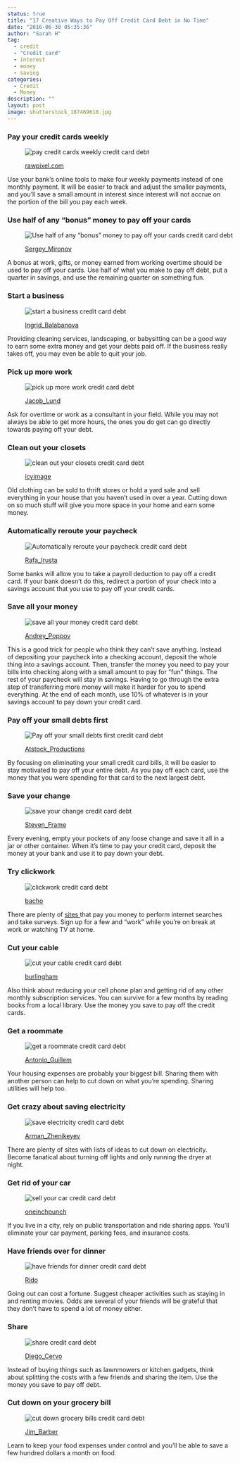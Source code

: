 ```yaml
---
status: true
title: "17 Creative Ways to Pay Off Credit Card Debt in No Time"
date: "2016-06-30 05:35:36"
author: "Sarah H"
tag:
  - credit
  - "Credit card"
  - interest
  - money
  - saving
categories:
  - Credit
  - Money
description: ""
layout: post
image: shutterstock_187469618.jpg
---
```


### Pay your credit cards weekly

<figure aria-describedby="caption-attachment-4024" class="wp-caption alignnone" id="attachment_4024" style="width: 700px">

![pay credit cards weekly credit card debt](/posts/shutterstock_342979073.jpg)<figcaption class="wp-caption-text" id="caption-attachment-4024">[rawpixel.com](https://www.shutterstock.com/pic-342979073/stock-photo-calender-planner-organization-management-remind-concept.htm)

</figcaption></figure>

Use your bank’s online tools to make four weekly payments instead of one monthly payment. It will be easier to track and adjust the smaller payments, and you’ll save a small amount in interest since interest will not accrue on the portion of the bill you pay each week.

### Use half of any “bonus” money to pay off your cards

<figure aria-describedby="caption-attachment-4026" class="wp-caption alignnone" id="attachment_4026" style="width: 700px">

![Use half of any “bonus” money to pay off your cards credit card debt](/posts/shutterstock_77241736.jpg)<figcaption class="wp-caption-text" id="caption-attachment-4026">[Sergey_Mironov](https://www.shutterstock.com/pic-77241736/stock-photo-businessman-counts-money.html)

</figcaption></figure>

A bonus at work, gifts, or money earned from working overtime should be used to pay off your cards. Use half of what you make to pay off debt, put a quarter in savings, and use the remaining quarter on something fun.

### Start a business

<figure aria-describedby="caption-attachment-4027" class="wp-caption alignnone" id="attachment_4027" style="width: 700px">

![start a business credit card debt](/posts/shutterstock_51764395.jpg)<figcaption class="wp-caption-text" id="caption-attachment-4027">[Ingrid_Balabanova](https://www.shutterstock.com/pic-51764395/stock-photo-man-laying-sod-for-new-garden-lawn.html)</figcaption></figure>

Providing cleaning services, landscaping, or babysitting can be a good way to earn some extra money and get your debts paid off. If the business really takes off, you may even be able to quit your job.

### Pick up more work

<figure aria-describedby="caption-attachment-4028" class="wp-caption alignnone" id="attachment_4028" style="width: 700px">

![pick up more work credit card debt](/posts/shutterstock_428795917.jpg)<figcaption class="wp-caption-text" id="caption-attachment-4028">[Jacob_Lund](https://www.shutterstock.com/pic-428795917/stock-photo-portrait-of-cafe-owner-wearing-a-hat-and-apron-standing-at-the-counter-and-looking-away-barista.html)</figcaption></figure>

Ask for overtime or work as a consultant in your field. While you may not always be able to get more hours, the ones you do get can go directly towards paying off your debt.

### Clean out your closets

<figure aria-describedby="caption-attachment-4029" class="wp-caption alignnone" id="attachment_4029" style="width: 700px">

![clean out your closets credit card debt](/posts/shutterstock_12337675.jpg)<figcaption class="wp-caption-text" id="caption-attachment-4029">[icyimage](https://www.shutterstock.com/pic-12337675/stock-photo-housewife-putting-clothes-on-available-space-hanger-shelves.html)</figcaption></figure>

Old clothing can be sold to thrift stores or hold a yard sale and sell everything in your house that you haven’t used in over a year. Cutting down on so much stuff will give you more space in your home and earn some money.

### Automatically reroute your paycheck

<figure aria-describedby="caption-attachment-4030" class="wp-caption alignnone" id="attachment_4030" style="width: 700px">

![Automatically reroute your paycheck credit card debt](/posts/shutterstock_1406245.jpg)<figcaption class="wp-caption-text" id="caption-attachment-4030">[Rafa_Irusta](https://www.shutterstock.com/pic-1406245/stock-photo-blank-invoice-with-pen-and-money-dollars-on-white-background.html)

</figcaption></figure>

Some banks will allow you to take a payroll deduction to pay off a credit card. If your bank doesn’t do this, redirect a portion of your check into a savings account that you use to pay off your credit cards.

### Save all your money

<figure aria-describedby="caption-attachment-4031" class="wp-caption alignnone" id="attachment_4031" style="width: 700px">

![save all your money credit card debt](/posts/shutterstock_224295640.jpg)<figcaption class="wp-caption-text" id="caption-attachment-4031">[Andrey_Poppov](https://www.shutterstock.com/pic-224295640/stock-photo-piggybank-looking-at-calculator-isolated-on-white.html)</figcaption></figure>

This is a good trick for people who think they can’t save anything. Instead of depositing your paycheck into a checking account, deposit the whole thing into a savings account. Then, transfer the money you need to pay your bills into checking along with a small amount to pay for “fun” things. The rest of your paycheck will stay in savings. Having to go through the extra step of transferring more money will make it harder for you to spend everything. At the end of each month, use 10% of whatever is in your savings account to pay down your credit card.

### Pay off your small debts first

<figure aria-describedby="caption-attachment-4032" class="wp-caption alignnone" id="attachment_4032" style="width: 700px">

![Pay off your small debts first credit card debt](/posts/shutterstock_209123032.jpg)<figcaption class="wp-caption-text" id="caption-attachment-4032">[Atstock_Productions](https://www.shutterstock.com/pic-209123032/stock-photo-hand-receiving-money-from-businessman-united-states-dollar-usd-bills.html)</figcaption></figure>

By focusing on eliminating your small credit card bills, it will be easier to stay motivated to pay off your entire debt. As you pay off each card, use the money that you were spending for that card to the next largest debt.

### Save your change

<figure aria-describedby="caption-attachment-4033" class="wp-caption alignnone" id="attachment_4033" style="width: 700px">

![save your change credit card debt](/posts/shutterstock_244678267.jpg)<figcaption class="wp-caption-text" id="caption-attachment-4033">[Steven_Frame](https://www.shutterstock.com/pic-244678267/stock-photo-man-drops-money-into-a-glass-jar-for-a-savings-account.html)</figcaption></figure>

Every evening, empty your pockets of any loose change and save it all in a jar or other container. When it’s time to pay your credit card, deposit the money at your bank and use it to pay down your debt.

### Try clickwork

<figure aria-describedby="caption-attachment-4034" class="wp-caption alignnone" id="attachment_4034" style="width: 700px">

![clickwork credit card debt](/posts/shutterstock_187469618.jpg)<figcaption class="wp-caption-text" id="caption-attachment-4034">[bacho](https://www.shutterstock.com/pic-187469618/stock-photo-businessman-is-working-on-tablet-and-using-smart-phone-in-office-with-laptop.html)

</figcaption></figure>

There are plenty of [ sites ](https://www.swagbucks.com/refer/sh81)that pay you money to perform internet searches and take surveys. Sign up for a few and “work” while you’re on break at work or watching TV at home.

### Cut your cable

<figure aria-describedby="caption-attachment-4035" class="wp-caption alignnone" id="attachment_4035" style="width: 700px">

![cut your cable credit card debt](/posts/shutterstock_222366613.jpg)<figcaption class="wp-caption-text" id="caption-attachment-4035">[burlingham](https://www.shutterstock.com/pic-222366613/stock-photo-cutting-cable-tv-cable.html)

</figcaption></figure>

Also think about reducing your cell phone plan and getting rid of any other monthly subscription services. You can survive for a few months by reading books from a local library. Use the money you save to pay off the credit cards.

### Get a roommate

<figure aria-describedby="caption-attachment-4036" class="wp-caption alignnone" id="attachment_4036" style="width: 700px">

![get a roommate credit card debt](/posts/shutterstock_331055099.jpg)<figcaption class="wp-caption-text" id="caption-attachment-4036">[Antonio_Guillem](https://www.shutterstock.com/pic-331055099/stock-photo-happy-couple-moving-house-and-taking-measure-together-for-the-furniture.html)

</figcaption></figure>

Your housing expenses are probably your biggest bill. Sharing them with another person can help to cut down on what you’re spending. Sharing utilities will help too.

### Get crazy about saving electricity

<figure aria-describedby="caption-attachment-4037" class="wp-caption alignnone" id="attachment_4037" style="width: 700px">

![save electricity credit card debt](/posts/shutterstock_309129578.jpg)<figcaption class="wp-caption-text" id="caption-attachment-4037">[Arman_Zhenikeyev](https://www.shutterstock.com/pic-309129578/stock-photo-human-hand-holding-energy-saving-lamp-at-the-blackboard.html)</figcaption></figure>

There are plenty of sites with lists of ideas to cut down on electricity. Become fanatical about turning off lights and only running the dryer at night.

### Get rid of your car

<figure aria-describedby="caption-attachment-4038" class="wp-caption alignnone" id="attachment_4038" style="width: 700px">

![sell your car credit card debt](/posts/shutterstock_223938919.jpg)<figcaption class="wp-caption-text" id="caption-attachment-4038">[oneinchpunch](https://www.shutterstock.com/pic-223938919/stock-photo-car-sales-one-person-sells-car-and-gives-the-key-to-the-new-owner.html)

</figcaption></figure>

If you live in a city, rely on public transportation and ride sharing apps. You’ll eliminate your car payment, parking fees, and insurance costs.

### Have friends over for dinner

<figure aria-describedby="caption-attachment-4039" class="wp-caption alignnone" id="attachment_4039" style="width: 700px">

![have friends for dinner credit card debt](/posts/shutterstock_146199644.jpg)<figcaption class="wp-caption-text" id="caption-attachment-4039">[Rido](https://www.shutterstock.com/pic-146199644/stock-photo-group-of-happy-young-friends-having-dinner-at-patio.html)</figcaption></figure>

Going out can cost a fortune. Suggest cheaper activities such as staying in and renting movies. Odds are several of your friends will be grateful that they don’t have to spend a lot of money either.

### Share

<figure aria-describedby="caption-attachment-4040" class="wp-caption alignnone" id="attachment_4040" style="width: 700px">

![share credit card debt](/posts/shutterstock_33819196.jpg)<figcaption class="wp-caption-text" id="caption-attachment-4040">[Diego_Cervo](https://www.shutterstock.com/pic-33819196/stock-photo-close-up-of-two-mechanics-sharing-metal-spanner.html)</figcaption></figure>

Instead of buying things such as lawnmowers or kitchen gadgets, think about splitting the costs with a few friends and sharing the item. Use the money you save to pay off debt.

### Cut down on your grocery bill

<figure aria-describedby="caption-attachment-4041" class="wp-caption alignnone" id="attachment_4041" style="width: 700px">

![cut down grocery bills credit card debt](/posts/shutterstock_64804909.jpg)<figcaption class="wp-caption-text" id="caption-attachment-4041">[Jim_Barber](https://www.shutterstock.com/pic-64804909/stock-photo-savings-coupons-and-scissors-shot-on-shopping-bags-with-soft-drop-shadow.html)

</figcaption></figure>

Learn to keep your food expenses under control and you’ll be able to save a few hundred dollars a month on food.
